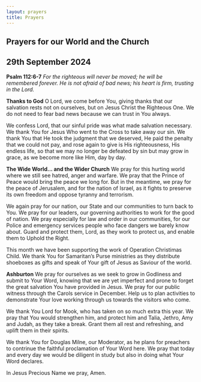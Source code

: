 ```yaml
---
layout: prayers
title: Prayers
---
```

## Prayers for our World and the Church
## 29th September 2024

__Psalm 112:6-7__ 
    _For the righteous will never be moved; he will be remembered forever._
    _He is not afraid of bad news; his heart is firm, trusting in the Lord._

__Thanks to God__
O Lord, we come before You, giving thanks that our salvation rests not on ourselves, but on Jesus Christ the Righteous One. We do not need to fear bad news because we can trust in You always.

We confess Lord, that our sinful pride was what made salvation necessary. We thank You for Jesus Who went to the Cross to take away our sin. We thank You that He took the judgment that we deserved, He paid the penalty that we could not pay, and rose again to give is His righteousness, His endless life, so that we may no longer be defeated by sin but may grow in grace, as we become more like Him, day by day.

__The Wide World... and the Wider Church__
We pray for this hurting world where we still see hatred, anger and warfare. We pray that the Prince of Peace would bring the peace we long for. But in the meantime, we pray for the peace of Jerusalem, and for the nation of Israel, as it fights to preserve its own freedom and oppose tyranny and terrorism.

We again pray for our nation, our State and our communities to turn back to You. We pray for our leaders, our governing authorities to work for the good of nation. We pray especially for law and order in our communities, for our Police and emergency services people who face dangers we barely know about. Guard and protect them, Lord, as they work to protect us, and enable them to Uphold the Right.

This month we have been supporting the work of Operation Christimas Child. We thank You for Samaritan’s Purse ministries as they distribute shoeboxes as gifts and speak of Your gift of Jesus as Saviour of the world.

__Ashburton__
We pray for ourselves as we seek to grow in Godliness and submit to Your Word, knowing that we are yet imperfect and prone to forget the great salvation You have provided in Jesus. We pray for our public witness through the Carols service in December. Help us to plan activities to demonstrate Your love working through us towards the visitors who come.

We thank You Lord for Mook, who has taken on so much extra this year. We pray that You would strengthen him, and protect him and Talia, Jethro, Amy and Judah, as they take a break. Grant them all rest and refreshing, and uplift them in their spirits.

We thank You for Douglas Milne, our Moderator, as he plans for preachers to contrinue the faithful proclamation of Your Word here. We pray that today and every day we would be diligent in study but also in doing what Your Word declares.

In Jesus Precious Name we pray, Amen.
